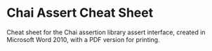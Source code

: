 # Chai Assert Cheat Sheet

Cheat sheet for the Chai assertion library assert interface, created in Microsoft Word 2010, with a PDF version for printing.


